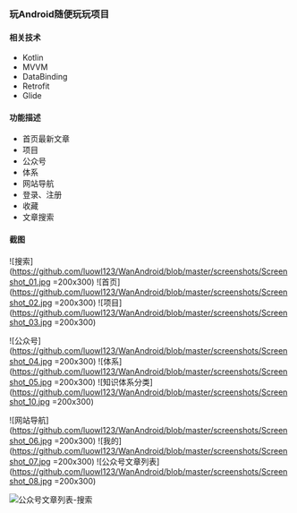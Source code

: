 ### 玩Android随便玩玩项目

#### 相关技术

- Kotlin
- MVVM
- DataBinding
- Retrofit
- Glide

#### 功能描述

- 首页最新文章
- 项目
- 公众号
- 体系
- 网站导航
- 登录、注册
- 收藏
- 文章搜索


#### 截图

![搜索](https://github.com/luowl123/WanAndroid/blob/master/screenshots/Screenshot_01.jpg =200x300)
![首页](https://github.com/luowl123/WanAndroid/blob/master/screenshots/Screenshot_02.jpg =200x300)
![项目](https://github.com/luowl123/WanAndroid/blob/master/screenshots/Screenshot_03.jpg =200x300)

![公众号](https://github.com/luowl123/WanAndroid/blob/master/screenshots/Screenshot_04.jpg =200x300)
![体系](https://github.com/luowl123/WanAndroid/blob/master/screenshots/Screenshot_05.jpg =200x300)
![知识体系分类](https://github.com/luowl123/WanAndroid/blob/master/screenshots/Screenshot_10.jpg =200x300)

![网站导航](https://github.com/luowl123/WanAndroid/blob/master/screenshots/Screenshot_06.jpg =200x300)
![我的](https://github.com/luowl123/WanAndroid/blob/master/screenshots/Screenshot_07.jpg =200x300)
![公众号文章列表](https://github.com/luowl123/WanAndroid/blob/master/screenshots/Screenshot_08.jpg =200x300)

![公众号文章列表-搜索](https://github.com/luowl123/WanAndroid/blob/master/screenshots/Screenshot_09.jpg=200x300)

